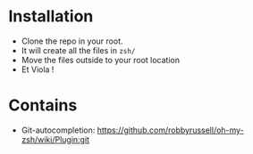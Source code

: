# Installation
- Clone the repo in your root.
- It will create all the files in `zsh/`
- Move the files outside to your root location
- Et Viola !

# Contains
- Git-autocompletion: https://github.com/robbyrussell/oh-my-zsh/wiki/Plugin:git
